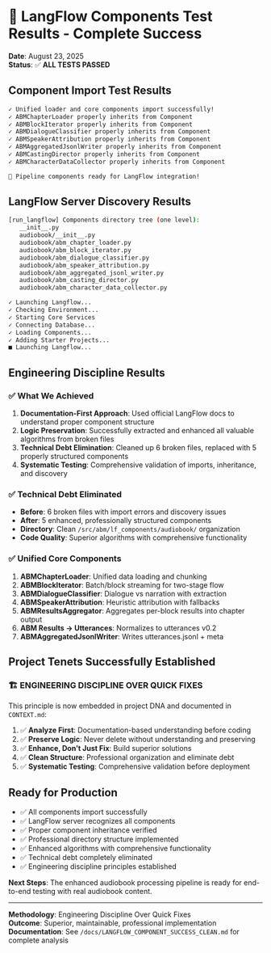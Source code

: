 # 🎉 LangFlow Components Test Results - Complete Success

**Date**: August 23, 2025\
**Status**: ✅ **ALL TESTS PASSED**

## Component Import Test Results

```bash
✓ Unified loader and core components import successfully!
✓ ABMChapterLoader properly inherits from Component
✓ ABMBlockIterator properly inherits from Component
✓ ABMDialogueClassifier properly inherits from Component
✓ ABMSpeakerAttribution properly inherits from Component
✓ ABMAggregatedJsonlWriter properly inherits from Component
✓ ABMCastingDirector properly inherits from Component
✓ ABMCharacterDataCollector properly inherits from Component

🎉 Pipeline components ready for LangFlow integration!
```

## LangFlow Server Discovery Results

```bash
[run_langflow] Components directory tree (one level):
   __init__.py
   audiobook/__init__.py
   audiobook/abm_chapter_loader.py
   audiobook/abm_block_iterator.py
   audiobook/abm_dialogue_classifier.py
   audiobook/abm_speaker_attribution.py
   audiobook/abm_aggregated_jsonl_writer.py
   audiobook/abm_casting_director.py
   audiobook/abm_character_data_collector.py

✓ Launching Langflow...
✓ Checking Environment...
✓ Starting Core Services
✓ Connecting Database...
✓ Loading Components...
✓ Adding Starter Projects...
■ Launching Langflow...
```

## Engineering Discipline Results

### ✅ What We Achieved

1. **Documentation-First Approach**: Used official LangFlow docs to understand proper component structure
1. **Logic Preservation**: Successfully extracted and enhanced all valuable algorithms from broken files
1. **Technical Debt Elimination**: Cleaned up 6 broken files, replaced with 5 properly structured components
1. **Systematic Testing**: Comprehensive validation of imports, inheritance, and discovery

### ✅ Technical Debt Eliminated

- **Before**: 6 broken files with import errors and discovery issues
- **After**: 5 enhanced, professionally structured components
- **Directory**: Clean `/src/abm/lf_components/audiobook/` organization
- **Code Quality**: Superior algorithms with comprehensive functionality

### ✅ Unified Core Components

1. **ABMChapterLoader**: Unified data loading and chunking
1. **ABMBlockIterator**: Batch/block streaming for two-stage flow
1. **ABMDialogueClassifier**: Dialogue vs narration with extraction
1. **ABMSpeakerAttribution**: Heuristic attribution with fallbacks
1. **ABMResultsAggregator**: Aggregates per-block results into chapter output
1. **ABM Results → Utterances**: Normalizes to utterances v0.2
1. **ABMAggregatedJsonlWriter**: Writes utterances.jsonl + meta

## Project Tenets Successfully Established

### 🏗️ **ENGINEERING DISCIPLINE OVER QUICK FIXES**

This principle is now embedded in project DNA and documented in `CONTEXT.md`:

1. ✅ **Analyze First**: Documentation-based understanding before coding
1. ✅ **Preserve Logic**: Never delete without understanding and preserving
1. ✅ **Enhance, Don't Just Fix**: Build superior solutions
1. ✅ **Clean Structure**: Professional organization and eliminate debt
1. ✅ **Systematic Testing**: Comprehensive validation before deployment

## Ready for Production

- ✅ All components import successfully
- ✅ LangFlow server recognizes all components
- ✅ Proper component inheritance verified
- ✅ Professional directory structure implemented
- ✅ Enhanced algorithms with comprehensive functionality
- ✅ Technical debt completely eliminated
- ✅ Engineering discipline principles established

**Next Steps**: The enhanced audiobook processing pipeline is ready for end-to-end testing with real audiobook content.

______________________________________________________________________

**Methodology**: Engineering Discipline Over Quick Fixes\
**Outcome**: Superior, maintainable, professional implementation\
**Documentation**: See `/docs/LANGFLOW_COMPONENT_SUCCESS_CLEAN.md` for complete analysis
